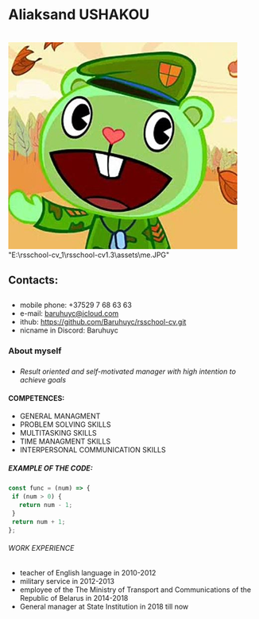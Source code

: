 # **Aliaksand USHAKOU** <h1>
![Photo](assets/me.JPG)  "E:\rsschool-cv_1\rsschool-cv1.3\assets\me.JPG"
 ## **Contacts**: <h2>
 * mobile phone: +37529 7 68 63 63
 * e-mail: baruhuyc@icloud.com
 * ithub: https://github.com/Baruhuyc/rsschool-cv.git
 * nicname in Discord: Baruhuyc 
 ### About myself <h3>
 * *Result oriented and self-motivated manager with high intention to achieve goals* 
 #### **COMPETENCES**: <h4> 
 * GENERAL MANAGMENT 
 * PROBLEM SOLVING SKILLS 
 * MULTITASKING SKILLS 
 * TIME MANAGMENT SKILLS
 * INTERPERSONAL COMMUNICATION SKILLS
 ##### EXAMPLE OF THE CODE: <h5>
 ```javascript
const func = (num) => {
  if (num > 0) {
    return num - 1;
  }
  return num + 1;
};
```
###### WORK EXPERIENCE <h6>
* teacher of English language in 2010-2012
* military service in 2012-2013
* employee of the The Ministry of Transport and Communications of the Republic of Belarus in 2014-2018
* General manager at State Institution in 2018 till now

